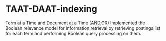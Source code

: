 # TAAT-DAAT-indexing
Term at a Time and Document at a Time (AND,OR)
Implemented the Boolean relevance model for information retrieval by retrieving postings list for each term and performing Boolean query processing on them.
